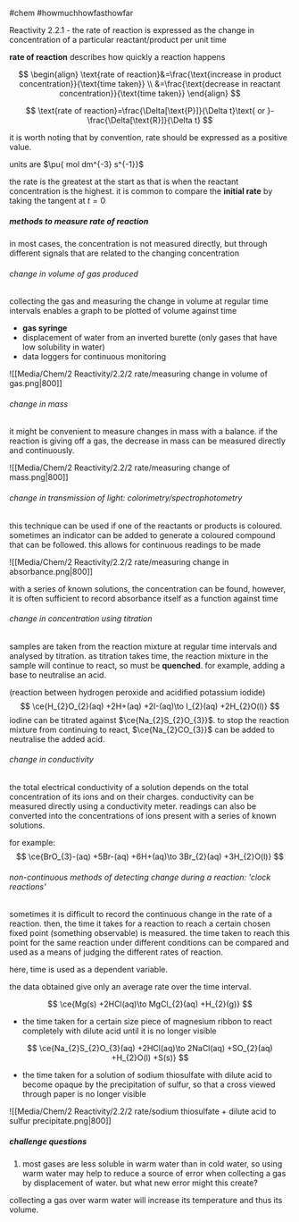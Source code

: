 #chem #howmuchhowfasthowfar

Reactivity 2.2.1 - the rate of reaction is expressed as the change in concentration of a particular reactant/product per unit time

**rate of reaction** describes how quickly a reaction happens

$$
\begin{align}
\text{rate of reaction}&=\frac{\text{increase in product concentration}}{\text{time taken}} \\
&=\frac{\text{decrease in reactant concentration}}{\text{time taken}}
\end{align}
$$

$$
\text{rate of reaction}=\frac{\Delta[\text{P}]}{\Delta t}\text{ or }-\frac{\Delta[\text{R}]}{\Delta t}
$$

it is worth noting that by convention, rate should be expressed as a positive value.

units are $\pu{ mol dm^{-3} s^{-1}}$

the rate is the greatest at the start as that is when the reactant concentration is the highest. it is common to compare the **initial rate** by taking the tangent at $t=0$

##### methods to measure rate of reaction
in most cases, the concentration is not measured directly, but through different signals that are related to the changing concentration

###### change in volume of gas produced
collecting the gas and measuring the change in volume at regular time intervals enables a graph to be plotted of volume against time
- **gas syringe**
- displacement of water from an inverted burette (only gases that have low solubility in water)
- data loggers for continuous monitoring

![[Media/Chem/2 Reactivity/2.2/2 rate/measuring change in volume of gas.png|800]]

###### change in mass
it might be convenient to measure changes in mass with a balance. if the reaction is giving off a gas, the decrease in mass can be measured directly and continuously.

![[Media/Chem/2 Reactivity/2.2/2 rate/measuring change of mass.png|800]]

###### change in transmission of light: colorimetry/spectrophotometry

this technique can be used if one of the reactants or products is coloured. sometimes an indicator can be added to generate a coloured compound that can be followed. this allows for continuous readings to be made

![[Media/Chem/2 Reactivity/2.2/2 rate/measuring change in absorbance.png|800]]

with a series of known solutions, the concentration can be found, however, it is often sufficient to record absorbance itself as a function against time

###### change in concentration using titration
samples are taken from the reaction mixture at regular time intervals and analysed by titration. as titration takes time, the reaction mixture in the sample will continue to react, so must be **quenched**. for example, adding a base to neutralise an acid.

(reaction between hydrogen peroxide and acidified potassium iodide)
$$
\ce{H_{2}O_{2}(aq) +2H+(aq) +2I-(aq)\to I_{2}(aq) +2H_{2}O(l)}
$$
iodine can be titrated against $\ce{Na_{2}S_{2}O_{3}}$. to stop the reaction mixture from continuing to react, $\ce{Na_{2}CO_{3}}$ can be added to neutralise the added acid.

###### change in conductivity
the total electrical conductivity of a solution depends on the total concentration of its ions and on their charges. conductivity can be measured directly using a conductivity meter. readings can also be converted into the concentrations of ions present with a series of known solutions.

for example:
$$
\ce{BrO_{3}-(aq) +5Br-(aq) +6H+(aq)\to 3Br_{2}(aq) +3H_{2}O(l)} 
$$

###### non-continuous methods of detecting change during a reaction: 'clock reactions'
sometimes it is difficult to record the continuous change in the rate of a reaction. then, the time it takes for a reaction to reach a certain chosen fixed point (something observable) is measured. the time taken to reach this point for the same reaction under different conditions can be compared and used as a means of judging the different rates of reaction.

here, time is used as a dependent variable.

the data obtained give only an average rate over the time interval.

$$
\ce{Mg(s) +2HCl(aq)\to MgCl_{2}(aq) +H_{2}(g)}
$$
- the time taken for a certain size piece of magnesium ribbon to react completely with dilute acid until it is no longer visible

$$
\ce{Na_{2}S_{2}O_{3}(aq) +2HCl(aq)\to 2NaCl(aq) +SO_{2}(aq) +H_{2}O(l) +S(s)}
$$
- the time taken for a solution of sodium thiosulfate with dilute acid to become opaque by the precipitation of sulfur, so that a cross viewed through paper is no longer visible

![[Media/Chem/2 Reactivity/2.2/2 rate/sodium thiosulfate + dilute acid to sulfur precipitate.png|800]]
##### challenge questions
1. most gases are less soluble in warm water than in cold water, so using warm water may help to reduce a source of error when collecting a gas by displacement of water. but what new error might this create?

collecting a gas over warm water will increase its temperature and thus its volume.